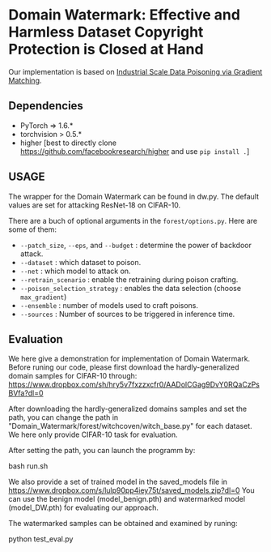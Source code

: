 # Domain Watermark: Effective and Harmless Dataset Copyright Protection is Closed at Hand
Our implementation is based on [Industrial Scale Data Poisoning via Gradient Matching](https://github.com/JonasGeiping/poisoning-gradient-matching).



## Dependencies

- PyTorch => 1.6.*
- torchvision > 0.5.*
- higher [best to directly clone https://github.com/facebookresearch/higher and use ```pip install .```]





## USAGE

The wrapper for the Domain Watermark can be found in dw.py. The default values are set for attacking ResNet-18 on CIFAR-10.

There are a buch of optional arguments in the ```forest/options.py```. Here are some of them:

- ```--patch_size```, ```--eps```, and ```--budget``` : determine the power of backdoor attack.
- ```--dataset``` : which dataset to poison.
- ```--net``` : which model to attack on.
- ```--retrain_scenario``` : enable the retraining during poison crafting.
- ```--poison_selection_strategy``` : enables the data selection (choose ```max_gradient```)
- ```--ensemble``` : number of models used to craft poisons.
- ```--sources``` : Number of sources to be triggered in inference time.




## Evaluation

We here give a demonstration for implementation of Domain Watermark. Before runing our code, please first download the hardly-generalized domain samples for CIFAR-10 through:  https://www.dropbox.com/sh/hry5v7fxzzxcfr0/AADolCGag9DvY0RQaCzPsBVfa?dl=0   

After downloading the hardly-generalized domains samples and set the path, you can change the path in "Domain_Watermark/forest/witchcoven/witch_base.py" for each dataset. We here only provide CIFAR-10 task for evaluation. 

After setting the path, you can launch the programm by:

bash run.sh 

We also provide a set of trained model in the saved_models file in https://www.dropbox.com/s/lulp90pp4iey75t/saved_models.zip?dl=0  You can use the benign model (model_benign.pth) and watermarked model (model_DW.pth) for evaluating our approach. 


The watermarked samples can be obtained and examined by runing:

python test_eval.py




